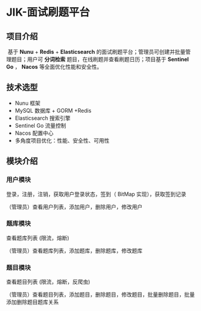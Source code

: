 # JIK-面试刷题平台

## 项目介绍

​	基于 **Nunu** + **Redis** + **Elasticsearch** 的面试刷题平台；管理员可创建并批量管理题目；用户可 **分词检索** 题目，在线刷题并查看刷题日历；项目基于 **Sentinel Go** ， **Nacos** 等全面优化性能和安全性。

## 技术选型

- Nunu 框架
- MySQL 数据库 + GORM +Redis
- Elasticsearch 搜索引擎
- Sentinel Go 流量控制
- Nacos 配置中心
- 多角度项目优化：性能、安全性、可用性

## 模块介绍

### 用户模块

登录，注册，注销，获取用户登录状态，签到（ BitMap 实现），获取签到记录

（管理员）查看用户列表，添加用户，删除用户，修改用户

### 题库模块

查看题库列表 (限流，熔断)

（管理员）查看题库列表，添加题库，删除题库，修改题库

### 题目模块

查看题目列表 (限流，熔断，反爬虫)

（管理员）查看题目列表，添加题目，删除题目，修改题目，批量删除题目，批量添加删除题目题库关系

